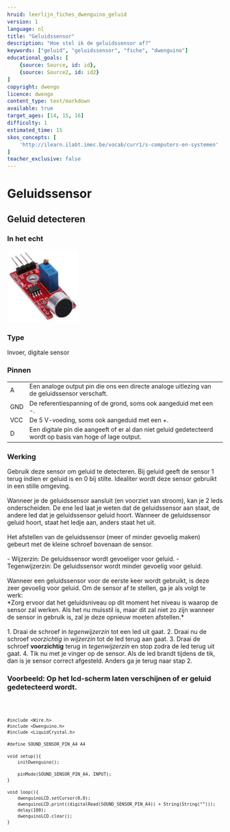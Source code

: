 ```yaml
---
hruid: leerlijn_fiches_dwenguino_geluid
version: 1
language: nl
title: "Geluidssensor"
description: "Hoe stel ik de geluidssensor af?"
keywords: ["geluid", "geluidssensor", "fiche", "dwenguino"]
educational_goals: [
    {source: Source, id: id}, 
    {source: Source2, id: id2}
]
copyright: dwengo
licence: dwengo
content_type: text/markdown
available: true
target_ages: [14, 15, 16]
difficulty: 1
estimated_time: 15
skos_concepts: [
    'http://ilearn.ilabt.imec.be/vocab/curr1/s-computers-en-systemen'
]
teacher_exclusive: false
---
```


<div class="dwengo_content fiche">
    <h1 class="title">Geluidssensor</h1>
    <h2 class="subtitle">Geluid detecteren</h2>
    <div class="items">
        <div class="info_item item">
            <h3 class="info_item_title">In het echt</h3>
            <p class="info_item_content">
                <img src="img/geluidssensor.png" alt="Een afbeelding van een geluidssensor." title="Een afbeelding van de geluidssensor."></img>
            </p>
        </div>
        <div class="info_item item">
            <h3 class="info_item_title">Type</h3>
            <p class="info_item_content">
                Invoer, digitale sensor 
            </p>
        </div>
        <div class="info_item item">
            <h3 class="info_item_title">Pinnen</h3>
            <p class="info_item_content">
                <table>
                    <tr><td>A</td><td>Een analoge output pin die ons een directe analoge uitlezing van de geluidssensor verschaft.</td></tr>
                    <tr><td>GND</td><td>De referentiespanning of de grond, soms ook aangeduid met een -.</td></tr>
                    <tr><td>VCC</td><td>De 5 V-voeding, soms ook aangeduid met een +.</td></tr>
                    <tr><td>D</td><td>Een digitale pin die aangeeft of er al dan niet geluid gedetecteerd wordt op basis van hoge of lage output.</td></tr>                
                </table>
            </p>
        </div>
        <div class="info_item item">
            <h3 class="info_item_title">Werking</h3>
            <p class="info_item_content">
                Gebruik deze sensor om geluid te detecteren. Bij geluid geeft de sensor 1 terug indien er geluid is en 0 bij stilte. Idealiter wordt deze sensor gebruikt in een stille omgeving.<br>
                <br>
                Wanneer je de geluidssensor aansluit (en voorziet van stroom), kan je 2 leds onderscheiden. De ene led laat je weten dat de geluidssensor aan staat, de andere led dat je geluidssensor geluid hoort. Wanneer de geluidssensor geluid hoort, staat het ledje aan, anders staat het uit.<br>
                <br>
                Het afstellen van de geluidssensor (meer of minder gevoelig maken) gebeurt met de kleine schroef bovenaan de sensor.<br>
                <br>
                - Wijzerzin: De geluidssensor wordt gevoeliger voor geluid.
                - Tegenwijzerzin: De geluidssensor wordt minder gevoelig voor geluid.<br>
                <br>
                Wanneer een geluidssensor voor de eerste keer wordt gebruikt, is deze zeer gevoelig voor geluid. Om de sensor af te stellen, ga je als volgt te werk:<br>
                *Zorg ervoor dat het geluidsniveau op dit moment het niveau is waarop de sensor zal werken. Als het nu muisstil is, maar dit zal niet zo zijn wanneer de sensor in gebruik is, zal je deze opnieuw moeten afstellen.*<br>
                <br>
                1. Draai de schroef in <em>tegenwijzerzin</em> tot een led uit gaat.
                2. Draai nu de schroef <em>voorzichtig</em> in <em>wijzerzin</em> tot de led terug aan gaat.
                3. Draai de schroef <strong>voorzichtig</strong> terug in <em>tegenwijzerzin</em> en stop zodra de led terug uit gaat.
                4. Tik nu met je vinger op de sensor. Als de led brandt tijdens de tik, dan is je sensor correct afgesteld. Anders ga je terug naar stap 2. 
            </p>
        </div>
        <div class="example_item item">
            <h3 class="example_item_title">Voorbeeld: Op het lcd-scherm laten verschijnen of er geluid gedetecteerd wordt.</h3>
            <p class="example_item_content">
<pre>
<code class="language-arduino">
    
    #include <Wire.h>
    #include <Dwenguino.h>
    #include <LiquidCrystal.h>

    #define SOUND_SENSOR_PIN_A4 A4

    void setup(){
        initDwenguino();

        pinMode(SOUND_SENSOR_PIN_A4, INPUT);
    }

    void loop(){
        dwenguinoLCD.setCursor(0,0);
        dwenguinoLCD.print((digitalRead(SOUND_SENSOR_PIN_A4)) + String(String("")));
        delay(100);
        dwenguinoLCD.clear();
    }
</code>
</pre> 
            </p>
        </div>
    </div>
</div>



